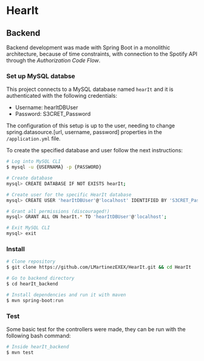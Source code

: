 # HearIt

## Backend

Backend development was made with Spring Boot in a monolithic architecture, because of time constraints, with connection to the Spotify API through the _Authorization Code Flow_.

### Set up MySQL databse

This project connects to a MySQL database named `hearIt` and it is authenticated with the following credentials:
- Username: hearItDBUser
- Password: S3CRET_Password

The configuration of this setup is up to the user, needing to change spring.datasource.[url, username, password] properties in the `/application.yml` file.

To create the specified database and user follow the next instructions:
```bash
# Log into MySQL CLI
$ mysql -u {USERNAMA} -p {PASSWORD}

# Create database
mysql> CREATE DATABASE IF NOT EXISTS hearIt;

# Create user for the specific HearIt database
mysql> CREATE USER 'hearItDBUser'@'localhost' IDENTIFIED BY 'S3CRET_Password';

# Grant all permissions (discouraged!)
mysql> GRANT ALL ON hearIt.* TO 'hearItDBUser'@'localhost';

# Exit MySQL CLI
mysql> exit
```


### Install

```bash
# Clone repository
$ git clone https://github.com/LMartinezEXEX/HearIt.git && cd HearIt

# Go to backend directory
$ cd hearIt_backend

# Install dependencies and run it with maven
$ mvn spring-boot:run
```

### Test

Some basic test for the controllers were made, they can be run with the following bash command:

```bash
# Inside hearIt_backend
$ mvn test
```